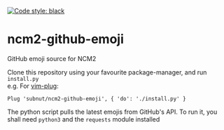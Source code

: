 [![Code style: black](https://img.shields.io/badge/code%20style-black-000000.svg)](https://github.com/psf/black)
# ncm2-github-emoji
GitHub emoji source for NCM2

Clone this repository using your favourite package-manager, and run `install.py` <br/>
e.g. For [vim-plug](https://github.com/junegunn/vim-plug):
```
Plug 'subnut/ncm2-github-emoji', { 'do': './install.py' }
```
The python script pulls the latest emojis from GitHub's API.
To run it, you shall need `python3` and the `requests` module installed
